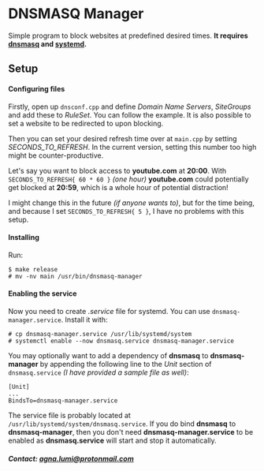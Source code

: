 # DNSMASQ Manager

Simple program to block websites at predefined desired times. **It requires [dnsmasq](http://www.thekelleys.org.uk/dnsmasq/doc.html) and [systemd](https://systemd.io/).**

## Setup
#### Configuring files
Firstly, open up `dnsconf.cpp` and define *Domain Name Servers*, *SiteGroups* and add these to *RuleSet*. You can follow the example.
It is also possible to set a website to be redirected to upon blocking.

Then you can set your desired refresh time over at `main.cpp` by setting *SECONDS_TO_REFRESH*.
In the current version, setting this number too high might be counter-productive.

Let's say you want to block access to **youtube.com** at **20:00**.
With `SECONDS_TO_REFRESH{ 60 * 60 }` *(one hour)* **youtube.com** could potentially get blocked at **20:59**, which is a whole hour of potential distraction!

I might change this in the future *(if anyone wants to)*, but for the time being, and because I set `SECONDS_TO_REFRESH{ 5 }`, I have no problems with this setup.

#### Installing
Run:
```
$ make release
# mv -nv main /usr/bin/dnsmasq-manager
```

#### Enabling the service
Now you need to create *.service* file for systemd. You can use `dnsmasq-manager.service`.
Install it with:
```
# cp dnsmasq-manager.service /usr/lib/systemd/system
# systemctl enable --now dnsmasq.service dnsmasq-manager.service
```

You may optionally want to add a dependency of **dnsmasq** to **dnsmasq-manager** by appending the following line to the *Unit* section of `dnsmasq.service` *(I have provided a sample file as well)*:
```
[Unit]
...
BindsTo=dnsmasq-manager.service
```
The service file is probably located at `/usr/lib/systemd/system/dnsmasq.service`.
If you do bind **dnsmasq** to **dnsmasq-manager**, then you don't need **dnsmasq-manager.service** to be enabled as **dnsmasq.service** will start and stop it automatically.

##### Contact: agna.lumi@protonmail.com
